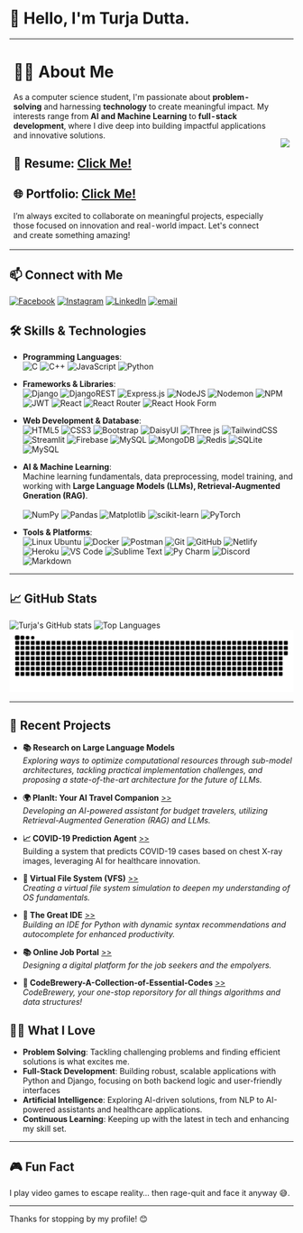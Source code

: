 # 👋 Hello, I'm Turja Dutta.
<table>
  <tr>
    <td>
      <h1>👨‍🎓 About Me</h1>
     <p>As a computer science student, I'm passionate about <b>problem-solving</b> and harnessing <b>technology</b> to create meaningful impact. My interests range from <b>AI and Machine Learning</b> to <b>full-stack development</b>, where I dive deep into building impactful applications and innovative solutions.</p>
      <h2>📂 Resume: <a href="https://drive.google.com/file/d/161zRebZaew_g_wuC49EbZclviqd6ot9t/view?usp=sharing">Click Me!</a></h2>
      <h2>🌐 Portfolio: <a href="https://duttaturja.netlify.app">Click Me!</a></h2>
      <p>I’m always excited to collaborate on meaningful projects, especially those focused on innovation and real-world impact. Let's connect and create something amazing!</p>
    </td>
    <td>
      <img src="https://github.com/duttaturja/duttaturja/blob/main/duttaturja.gif" >
    </td>
  </tr>
</table>

## 📫 Connect with Me

[![Facebook](https://img.shields.io/badge/Facebook-%231877F2.svg?logo=Facebook&logoColor=white)](https://facebook.com/turja.dutta.313) [![Instagram](https://img.shields.io/badge/Instagram-%23E4405F.svg?logo=Instagram&logoColor=white)](https://instagram.com/duttaturja) [![LinkedIn](https://img.shields.io/badge/LinkedIn-%230077B5.svg?logo=linkedin&logoColor=white)](https://linkedin.com/in/duttaturja) [![email](https://img.shields.io/badge/Email-D14836?logo=gmail&logoColor=white)](mailto:duttaturja@gmail.com) 

## 🛠️ Skills & Technologies

- **Programming Languages**:  
 ![C](https://img.shields.io/badge/c-%2300599C.svg?style=for-the-badge&logo=c&logoColor=white) ![C++](https://img.shields.io/badge/c++-%2300599C.svg?style=for-the-badge&logo=c%2B%2B&logoColor=white) ![JavaScript](https://img.shields.io/badge/javascript-%23323330.svg?style=for-the-badge&logo=javascript&logoColor=%23F7DF1E)  ![Python](https://img.shields.io/badge/python-3670A0?style=for-the-badge&logo=python&logoColor=ffdd54) 

- **Frameworks & Libraries**:  
  ![Django](https://img.shields.io/badge/django-%23092E20.svg?style=for-the-badge&logo=django&logoColor=white) ![DjangoREST](https://img.shields.io/badge/DJANGO-REST-ff1709?style=for-the-badge&logo=django&logoColor=white&color=ff1709&labelColor=gray) ![Express.js](https://img.shields.io/badge/express.js-%23404d59.svg?style=for-the-badge&logo=express&logoColor=%2361DAFB) ![NodeJS](https://img.shields.io/badge/node.js-6DA55F?style=for-the-badge&logo=node.js&logoColor=white) ![Nodemon](https://img.shields.io/badge/NODEMON-%23323330.svg?style=for-the-badge&logo=nodemon&logoColor=%BBDEAD) ![NPM](https://img.shields.io/badge/NPM-%23CB3837.svg?style=for-the-badge&logo=npm&logoColor=white) ![JWT](https://img.shields.io/badge/JWT-black?style=for-the-badge&logo=JSON%20web%20tokens) ![React](https://img.shields.io/badge/react-%2320232a.svg?style=for-the-badge&logo=react&logoColor=%2361DAFB) ![React Router](https://img.shields.io/badge/React_Router-CA4245?style=for-the-badge&logo=react-router&logoColor=white) ![React Hook Form](https://img.shields.io/badge/React%20Hook%20Form-%23EC5990.svg?style=for-the-badge&logo=reacthookform&logoColor=white) 

- **Web Development & Database**: <br>
![HTML5](https://img.shields.io/badge/html5-%23E34F26.svg?style=for-the-badge&logo=html5&logoColor=white) ![CSS3](https://img.shields.io/badge/css3-%231572B6.svg?style=for-the-badge&logo=css3&logoColor=white)  ![Bootstrap](https://img.shields.io/badge/bootstrap-%238511FA.svg?style=for-the-badge&logo=bootstrap&logoColor=white) ![DaisyUI](https://img.shields.io/badge/daisyui-5A0EF8?style=for-the-badge&logo=daisyui&logoColor=white) ![Three js](https://img.shields.io/badge/threejs-black?style=for-the-badge&logo=three.js&logoColor=white) ![TailwindCSS](https://img.shields.io/badge/tailwindcss-%2338B2AC.svg?style=for-the-badge&logo=tailwind-css&logoColor=white) ![Streamlit](https://img.shields.io/badge/Streamlit-%23FE4B4B.svg?style=for-the-badge&logo=streamlit&logoColor=white) ![Firebase](https://img.shields.io/badge/firebase-a08021?style=for-the-badge&logo=firebase&logoColor=ffcd34) ![MySQL](https://img.shields.io/badge/mysql-4479A1.svg?style=for-the-badge&logo=mysql&logoColor=white) ![MongoDB](https://img.shields.io/badge/MongoDB-%234ea94b.svg?style=for-the-badge&logo=mongodb&logoColor=white) ![Redis](https://img.shields.io/badge/redis-%23DD0031.svg?style=for-the-badge&logo=redis&logoColor=white) ![SQLite](https://img.shields.io/badge/sqlite-%2307405e.svg?style=for-the-badge&logo=sqlite&logoColor=white) ![MySQL](https://img.shields.io/badge/MySQL-005C84?style=for-the-badge&logo=mysql&logoColor=white) 

- **AI & Machine Learning**:  
   Machine learning fundamentals, data preprocessing, model training, and working with **Large Language Models (LLMs), Retrieval-Augmented Gneration (RAG)**.<br>
   <br>
   ![NumPy](https://img.shields.io/badge/numpy-%23013243.svg?style=for-the-badge&logo=numpy&logoColor=white) ![Pandas](https://img.shields.io/badge/pandas-%23150458.svg?style=for-the-badge&logo=pandas&logoColor=white) ![Matplotlib](https://img.shields.io/badge/Matplotlib-%23ffffff.svg?style=for-the-badge&logo=Matplotlib&logoColor=black) ![scikit-learn](https://img.shields.io/badge/scikit--learn-%23F7931E.svg?style=for-the-badge&logo=scikit-learn&logoColor=white) ![PyTorch](https://img.shields.io/badge/PyTorch-%23EE4C2C.svg?style=for-the-badge&logo=PyTorch&logoColor=white)

- **Tools & Platforms**:  
  ![Linux Ubuntu](https://img.shields.io/badge/Ubuntu-E95420.svg?style=for-the-badge&logo=ubuntu&logoColor=white) ![Docker](https://img.shields.io/badge/docker-%230db7ed.svg?style=for-the-badge&logo=docker&logoColor=white) ![Postman](https://img.shields.io/badge/Postman-FF6C37?style=for-the-badge&logo=postman&logoColor=white) ![Git](https://img.shields.io/badge/git-%23F05033.svg?style=for-the-badge&logo=git&logoColor=white) ![GitHub](https://img.shields.io/badge/github-%23121011.svg?style=for-the-badge&logo=github&logoColor=white) ![Netlify](https://img.shields.io/badge/netlify-%23000000.svg?style=for-the-badge&logo=netlify&logoColor=#00C7B7) ![Heroku](https://img.shields.io/badge/heroku-%23430098.svg?style=for-the-badge&logo=heroku&logoColor=white) ![VS Code](https://img.shields.io/badge/VS%20Code-007ACC.svg?&style=for-the-badge&logo=visual-studio-code&logoColor=white) ![Sublime Text](https://img.shields.io/badge/sublime_text-%23575757.svg?&style=for-the-badge&logo=sublime-text&logoColor=important) ![Py Charm](https://img.shields.io/badge/PyCharm-000000.svg?&style=for-the-badge&logo=PyCharm&logoColor=white) ![Discord](https://img.shields.io/badge/Discord-7289DA?style=for-the-badge&logo=discord&logoColor=white)  ![Markdown](https://img.shields.io/badge/markdown-%23000000.svg?style=for-the-badge&logo=markdown&logoColor=white) 

---

## 📈 GitHub Stats
![Turja's GitHub stats](https://github-readme-stats.vercel.app/api?username=duttaturja&show_icons=true&theme=radical)       ![Top Languages](https://github-readme-stats.vercel.app/api/top-langs/?username=duttaturja&layout=compact&theme=radical)    
<picture>
  <source media="(prefers-color-scheme: dark)" srcset="https://raw.githubusercontent.com/duttaturja/duttaturja/output/github-snake-dark.svg" />
  <source media="(prefers-color-scheme: light)" srcset="https://raw.githubusercontent.com/duttaturja/duttaturja/output/github-snake.svg" />
  <img alt="github-snake" src="https://raw.githubusercontent.com/duttaturja/duttaturja/output/github-snake.svg" />
</picture>

---
## 🌟 Recent Projects

- **📚 Research on Large Language Models**  
   *Exploring ways to optimize computational resources through sub-model architectures, tackling practical implementation challenges, and proposing a state-of-the-art architecture for the future of LLMs.*

- **🌍 PlanIt: Your AI Travel Companion** [>>](https://github.com/duttaturja/PlanIt-Your-AI-Powered-Travel-Companion)  
   *Developing an AI-powered assistant for budget travelers, utilizing Retrieval-Augmented Generation (RAG) and LLMs.*

- **📈 COVID-19 Prediction Agent**  [>>](https://github.com/duttaturja/COVID-19-Prediction-Agent) <br>
  Building a system that predicts COVID-19 cases based on chest X-ray images, leveraging AI for healthcare innovation.

 - **📁 Virtual File System (VFS)**  [>>](https://github.com/duttaturja/Virtual-File-System)<br>
   *Creating a virtual file system simulation to deepen my understanding of OS fundamentals.*

- **🔧 The Great IDE** [>>](https://github.com/duttaturja/The-Great-IDE)<br>
   *Building an IDE for Python with dynamic syntax recommendations and autocomplete for enhanced productivity.*

- **📚 Online Job Portal** [>>](https://github.com/duttaturja/Onlinejobportal)<br>
   *Designing a digital platform for the job seekers and the empolyers.*
  
- **🍺 CodeBrewery-A-Collection-of-Essential-Codes** [>>](https://github.com/duttaturja/CodeBrewery-A-Collection-of-Essential-Codes)<br>
   *CodeBrewery, your one-stop reporsitory for all things algorithms and data structures!*

<!---
--- ---
## 🌱 Currently Learning
- **Advanced AI Techniques**: Specializing in Retrieval-Augmented Generation (RAG) and LLMs for dynamic applications.
- **AI in Healthcare**: Working on a COVID-19 prediction agent that diagnoses COVID-19 from chest X-rays using ML.
- **NLP (Natural Language Processing)**: Diving into text analysis and language modeling.
- **LangChain**: Exploring tools for creating advanced language models.
- **Backend with Python-Django**: Strengthening my expertise in backend development with Django.
--->


<!---
 [![](https://visitcount.itsvg.in/api?id=duttaturja&icon=0&color=0)](https://visitcount.itsvg.in) 
 
--->

## 👨‍💻 What I Love
- **Problem Solving**: Tackling challenging problems and finding efficient solutions is what excites me.
- **Full-Stack Development**: Building robust, scalable applications with Python and Django, focusing on both backend logic and user-friendly interfaces
- **Artificial Intelligence**: Exploring AI-driven solutions, from NLP to AI-powered assistants and healthcare applications.
- **Continuous Learning**: Keeping up with the latest in tech and enhancing my skill set.

---

## 🎮 Fun Fact
I play video games to escape reality… then rage-quit and face it anyway 😅.



---

 <!-- [![GitHub Streak](https://github-readme-streak-stats.herokuapp.com?user=duttaturja)](https://git.io/streak-stats)  -->



Thanks for stopping by my profile! 😊
